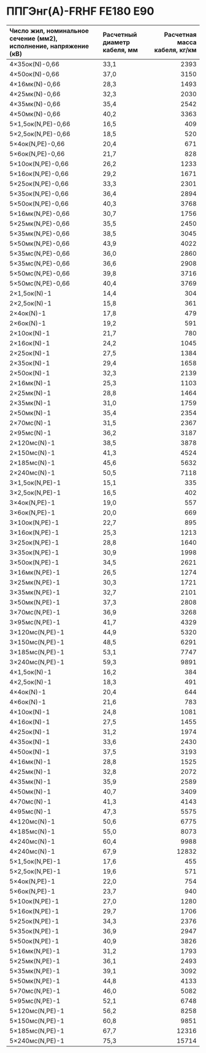 # ППГЭнг(А)-FRHF FE180 E90

| Число жил, номинальное сечение (мм2), исполнение, напряжение (кВ)   | Расчетный диаметр кабеля, мм   |   Расчетная масса кабеля, кг/км |
|:--------------------------------------------------------------------|:-------------------------------|--------------------------------:|
| 4×35ок(N)-0,66                                                      | 33,1                           |                            2393 |
| 4×50ок(N)-0,66                                                      | 37,0                           |                            3150 |
| 4×16мк(N)-0,66                                                      | 28,3                           |                            1493 |
| 4×25мк(N)-0,66                                                      | 32,3                           |                            2030 |
| 4×35мк(N)-0,66                                                      | 35,4                           |                            2542 |
| 4×50мк(N)-0,66                                                      | 40,2                           |                            3363 |
| 5×1,5ок(N,PE)-0,66                                                  | 16,5                           |                             409 |
| 5×2,5ок(N,PE)-0,66                                                  | 18,5                           |                             520 |
| 5×4ок(N,PE)-0,66                                                    | 20,4                           |                             671 |
| 5×6ок(N,PE)-0,66                                                    | 21,7                           |                             828 |
| 5×10ок(N,PE)-0,66                                                   | 26,2                           |                            1233 |
| 5×16ок(N,PE)-0,66                                                   | 29,2                           |                            1671 |
| 5×25ок(N,PE)-0,66                                                   | 33,3                           |                            2301 |
| 5×35ок(N,PE)-0,66                                                   | 36,4                           |                            2894 |
| 5×50ок(N,PE)-0,66                                                   | 40,3                           |                            3768 |
| 5×16мк(N,PE)-0,66                                                   | 30,7                           |                            1756 |
| 5×25мк(N,PE)-0,66                                                   | 35,5                           |                            2450 |
| 5×35мк(N,PE)-0,66                                                   | 38,5                           |                            3045 |
| 5×50мк(N,PE)-0,66                                                   | 43,9                           |                            4022 |
| 5×35мс(N,PE)-0,66                                                   | 36,0                           |                            2860 |
| 5×35мс(N,PE)-0,66                                                   | 36,6                           |                            2908 |
| 5×50мс(N,PE)-0,66                                                   | 39,8                           |                            3716 |
| 5×50мс(N,PE)-0,66                                                   | 40,4                           |                            3769 |
| 2×1,5ок(N)-1                                                        | 14,4                           |                             304 |
| 2×2,5ок(N)-1                                                        | 15,8                           |                             361 |
| 2×4ок(N)-1                                                          | 17,8                           |                             479 |
| 2×6ок(N)-1                                                          | 19,2                           |                             591 |
| 2×10ок(N)-1                                                         | 21,7                           |                             780 |
| 2×16ок(N)-1                                                         | 24,2                           |                            1045 |
| 2×25ок(N)-1                                                         | 27,5                           |                            1384 |
| 2×35ок(N)-1                                                         | 29,4                           |                            1658 |
| 2×50ок(N)-1                                                         | 32,3                           |                            2139 |
| 2×16мк(N)-1                                                         | 25,3                           |                            1103 |
| 2×25мк(N)-1                                                         | 28,8                           |                            1464 |
| 2×35мк(N)-1                                                         | 31,0                           |                            1759 |
| 2×50мк(N)-1                                                         | 35,4                           |                            2354 |
| 2×70мс(N)-1                                                         | 31,5                           |                            2367 |
| 2×95мс(N)-1                                                         | 36,2                           |                            3187 |
| 2×120мс(N)-1                                                        | 38,5                           |                            3878 |
| 2×150мс(N)-1                                                        | 41,3                           |                            4524 |
| 2×185мс(N)-1                                                        | 45,6                           |                            5632 |
| 2×240мс(N)-1                                                        | 50,5                           |                            7118 |
| 3×1,5ок(N,PE)-1                                                     | 15,1                           |                             335 |
| 3×2,5ок(N,PE)-1                                                     | 16,5                           |                             402 |
| 3×4ок(N,PE)-1                                                       | 19,0                           |                             557 |
| 3×6ок(N,PE)-1                                                       | 20,0                           |                             669 |
| 3×10ок(N,PE)-1                                                      | 22,7                           |                             895 |
| 3×16ок(N,PE)-1                                                      | 25,3                           |                            1213 |
| 3×25ок(N,PE)-1                                                      | 28,8                           |                            1640 |
| 3×35ок(N,PE)-1                                                      | 30,9                           |                            1998 |
| 3×50ок(N,PE)-1                                                      | 34,5                           |                            2621 |
| 3×16мк(N,PE)-1                                                      | 26,5                           |                            1274 |
| 3×25мк(N,PE)-1                                                      | 30,3                           |                            1721 |
| 3×35мк(N,PE)-1                                                      | 32,7                           |                            2101 |
| 3×50мк(N,PE)-1                                                      | 37,3                           |                            2808 |
| 3×70мс(N,PE)-1                                                      | 36,9                           |                            3268 |
| 3×95мс(N,PE)-1                                                      | 41,7                           |                            4329 |
| 3×120мс(N,PE)-1                                                     | 44,9                           |                            5320 |
| 3×150мс(N,PE)-1                                                     | 48,5                           |                            6291 |
| 3×185мс(N,PE)-1                                                     | 53,1                           |                            7747 |
| 3×240мс(N,PE)-1                                                     | 59,3                           |                            9891 |
| 4×1,5ок(N)-1                                                        | 16,2                           |                             384 |
| 4×2,5ок(N)-1                                                        | 18,3                           |                             491 |
| 4×4ок(N)-1                                                          | 20,4                           |                             644 |
| 4×6ок(N)-1                                                          | 21,6                           |                             783 |
| 4×10ок(N)-1                                                         | 24,8                           |                            1081 |
| 4×16ок(N)-1                                                         | 27,5                           |                            1455 |
| 4×25ок(N)-1                                                         | 31,2                           |                            1974 |
| 4×35ок(N)-1                                                         | 33,6                           |                            2430 |
| 4×50ок(N)-1                                                         | 37,5                           |                            3193 |
| 4×16мк(N)-1                                                         | 28,8                           |                            1525 |
| 4×25мк(N)-1                                                         | 32,8                           |                            2072 |
| 4×35мк(N)-1                                                         | 35,9                           |                            2589 |
| 4×50мк(N)-1                                                         | 40,7                           |                            3409 |
| 4×70мс(N)-1                                                         | 41,3                           |                            4143 |
| 4×95мс(N)-1                                                         | 47,3                           |                            5575 |
| 4×120мс(N)-1                                                        | 50,6                           |                            6775 |
| 4×185мс(N)-1                                                        | 55,0                           |                            8073 |
| 4×240мс(N)-1                                                        | 60,4                           |                            9988 |
| 4×240мс(N)-1                                                        | 67,9                           |                           12832 |
| 5×1,5ок(N,PE)-1                                                     | 17,6                           |                             455 |
| 5×2,5ок(N,PE)-1                                                     | 19,6                           |                             571 |
| 5×4ок(N,PE)-1                                                       | 22,0                           |                             754 |
| 5×6ок(N,PE)-1                                                       | 23,7                           |                             940 |
| 5×10ок(N,PE)-1                                                      | 27,0                           |                            1280 |
| 5×16ок(N,PE)-1                                                      | 29,7                           |                            1706 |
| 5×25ок(N,PE)-1                                                      | 34,3                           |                            2376 |
| 5×35ок(N,PE)-1                                                      | 36,9                           |                            2947 |
| 5×50ок(N,PE)-1                                                      | 40,9                           |                            3826 |
| 5×16мк(N,PE)-1                                                      | 31,2                           |                            1793 |
| 5×25мк(N,PE)-1                                                      | 36,1                           |                            2493 |
| 5×35мк(N,PE)-1                                                      | 39,1                           |                            3092 |
| 5×50мк(N,PE)-1                                                      | 44,8                           |                            4133 |
| 5×70мс(N,PE)-1                                                      | 46,0                           |                            5082 |
| 5×95мс(N,PE)-1                                                      | 52,1                           |                            6748 |
| 5×120мс(N,PE)-1                                                     | 56,2                           |                            8258 |
| 5×150мс(N,PE)-1                                                     | 60,8                           |                            9851 |
| 5×185мс(N,PE)-1                                                     | 67,7                           |                           12316 |
| 5×240мс(N,PE)-1                                                     | 75,3                           |                           15714 |